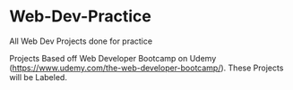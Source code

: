 # Web-Dev-Practice
All Web Dev Projects done for practice

Projects Based off Web Developer Bootcamp on Udemy (https://www.udemy.com/the-web-developer-bootcamp/). These Projects will be Labeled. 

